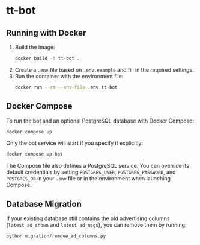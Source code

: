 # tt-bot

## Running with Docker

1. Build the image:
   ```bash
   docker build -t tt-bot .
   ```
2. Create a `.env` file based on `.env.example` and fill in the required settings.
3. Run the container with the environment file:
   ```bash
   docker run --rm --env-file .env tt-bot
   ```

## Docker Compose

To run the bot and an optional PostgreSQL database with Docker Compose:

```bash
docker compose up
```

Only the bot service will start if you specify it explicitly:

```bash
docker compose up bot
```

The Compose file also defines a PostgreSQL service. You can override its
default credentials by setting `POSTGRES_USER`, `POSTGRES_PASSWORD`, and
`POSTGRES_DB` in your `.env` file or in the environment when launching
Compose.

## Database Migration

If your existing database still contains the old advertising columns
(`latest_ad_shown` and `latest_ad_msgs`), you can remove them by running:

```bash
python migration/remove_ad_columns.py
```

